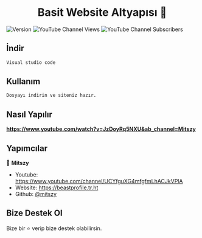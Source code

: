 <h1 align="center">Basit Website Altyapısı 👋</h1>
<p>
  <img alt="Version" src="https://img.shields.io/badge/version-V1-blue.svg?cacheSeconds=2592000" />
<img alt="YouTube Channel Views" src="https://img.shields.io/youtube/channel/views/UCYfguXG4mfgfmLhACJkVPlA?style=social">
<img alt="YouTube Channel Subscribers" src="https://img.shields.io/youtube/channel/subscribers/UCYfguXG4mfgfmLhACJkVPlA?style=social">

  </a>
</p>


## İndir

```sh
Visual studio code
```

## Kullanım

```sh
Dosyayı indirin ve siteniz hazır.
```

## Nasıl Yapılır

**https://www.youtube.com/watch?v=JzDoyRq5NXU&ab_channel=Mitszy**


## Yapımcılar

👤 **Mitszy**

* Youtube: https://www.youtube.com/channel/UCYfguXG4mfgfmLhACJkVPlA
* Website: https://beastprofile.tr.ht
* Github: [@mitszy](https://github.com/mitszy)


## Bize Destek Ol

Bize bir ⭐️ verip bize destek olabilirsin.



